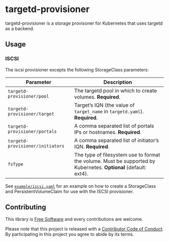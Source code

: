 # targetd-provisioner

targetd-provisioner is a storage provisoner for Kubernetes that uses targetd as
a backend.

## Usage

### ISCSI

The iscsi provisioner excepts the following StorageClass parameters:

| Parameter | Description |
|-----------|-------------|
| `targetd-provisioner/pool` | The targetd pool in which to create volumes. **Required**. |
| `targetd-provisioner/target` | Target’s IQN (the value of `target_name` in `targetd.yaml`). **Required**. |
| `targetd-provisioner/portals` | A comma separated list of portals IPs or hostnames. **Required**. |
| `targetd-provisioner/initiators` | A comma separated list of initiator’s IQN. **Required**. |
| `fsType` | The type of filesystem use to format the volume. Must be supported by Kubernetes. **Optional** (default: ext4). |


See [`example/iscsi.yaml`](example/iscsi.yaml) for an example on how to create
a StorageClass and PersistentVolumeClaim for use with the ISCSI provisioner.

## Contributing

This library is [Free Software](LICENSE) and every contributions are welcome.

Please note that this project is released with a [Contributor Code of
Conduct](CODE_OF_CONDUCT.md). By participating in this project you agree to
abide by its terms.
